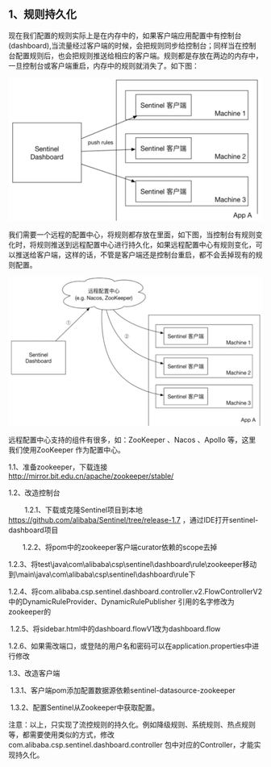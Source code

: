 ## 1、规则持久化

​		现在我们配置的规则实际上是在内存中的，如果客户端应用配置中有控制台(dashboard),当流量经过客户端的时候，会把规则同步给控制台；同样当在控制台配置规则后，也会把规则推送给相应的客户端。规则都是存放在两边的内存中，一旦控制台或客户端重启，内存中的规则就消失了。如下图：

![1](./image/规则持久化问题.png)

我们需要一个远程的配置中心，将规则都存放在里面，如下图，当控制台有规则变化时，将规则推送到远程配置中心进行持久化，如果远程配置中心有规则变化，可以推送给客户端，这样的话，不管是客户端还是控制台重启，都不会丢掉现有的规则配置。

![2](.\image\规则持久化.png)

远程配置中心支持的组件有很多，如：ZooKeeper 、Nacos 、Apollo 等，这里我们使用ZooKeeper 作为配置中心。

1.1、准备zookeeper，下载连接<http://mirror.bit.edu.cn/apache/zookeeper/stable/>

1.2、改造控制台

​	　　1.2.1、下载或克隆Sentinel项目到本地 <https://github.com/alibaba/Sentinel/tree/release-1.7> ，通过IDE打开sentinel-dashboard项目

　　1.2.2、将pom中的zookeeper客户端curator依赖的scope去掉

​		1.2.3、将test\java\com\alibaba\csp\sentinel\dashboard\rule\zookeeper移动到\main\java\com\alibaba\csp\sentinel\dashboard\rule下

​		1.2.4、将com.alibaba.csp.sentinel.dashboard.controller.v2.FlowControllerV2中的DynamicRuleProvider、DynamicRulePublisher 引用的名字修改为zookeeper的

​		1.2.5、将sidebar.html中的dashboard.flowV1改为dashboard.flow

​		1.2.6、如果需改端口，或登陆的用户名和密码可以在application.properties中进行修改

1.3、改造客户端

​		1.3.1、客户端pom添加配置数据源依赖sentinel-datasource-zookeeper

​		1.3.2、配置Sentinel从Zookeeper中获取配置。



注意：以上，只实现了流控规则的持久化。例如降级规则、系统规则、热点规则等，都需要使用类似的方式，修改 com.alibaba.csp.sentinel.dashboard.controller 包中对应的Controller，才能实现持久化。

 

